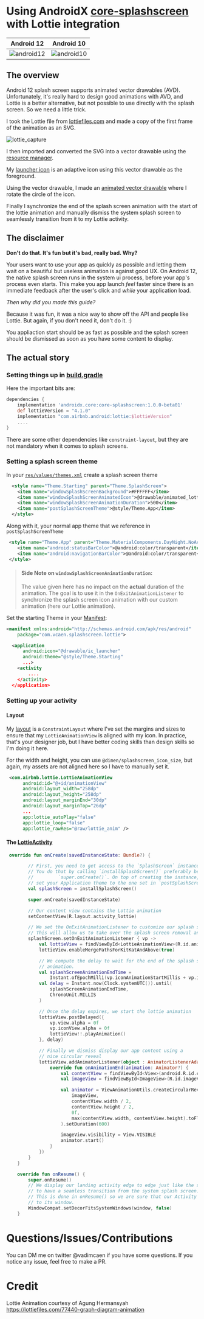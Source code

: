 # Using AndroidX [core-splashscreen](https://developer.android.com/reference/kotlin/androidx/core/splashscreen/package-summary) with Lottie integration

| Android 12 | Android 10 |
|------------|-------------|
| ![android12](https://user-images.githubusercontent.com/5563432/135660012-a333d524-2954-4760-b149-640fad8a868a.gif) | ![android10](https://user-images.githubusercontent.com/5563432/135660042-470a7176-c673-4d7e-9b2f-52b7d46db91e.gif)


## The overview
Android 12 splash screen supports animated vector drawables (AVD).
Unfortunately, it's really hard to design good animations with AVD, and
Lottie is a better alternative, but not possible to use directly
with the splash screen. So we need a little trick.

I took the Lottie file from
[lottiefiles.com](https://lottiefiles.com/77440-graph-diagram-animation)
and made a copy of the first frame of the animation as an SVG.

![lottie_capture](https://user-images.githubusercontent.com/5563432/135660233-a23fed6f-30c5-4955-b801-8929f4389fc7.png?s=200)


I then imported and converted the SVG into a vector drawable using the
[resource manager](https://developer.android.com/studio/write/resource-manager#import).

My [launcher icon](src/main/res/drawable/ic_launcher.xml)
is an adaptive icon using this vector drawable as the foreground.

Using the vector drawable, I made an [animated vector drawable](src/main/res/drawable/animated_lottie.xml)
where I rotate the circle of the icon.

Finally I synchronize the end of the splash screen animation with the start
of the lottie animation and manually dismiss the system splash screen to seamlessly
transition from it to my Lottie activity.

## The disclaimer
**Don't do that. It's fun but it's bad, really bad. Why?**

Your users want to use your app as quickly as possible and letting them 
wait on a beautiful but useless animation is against good UX.
On Android 12, the native splash screen runs in the system ui process, 
before your app's process even starts. This make you app launch _feel_ faster
since there is an immediate feedback after the user's click and _while_ your application load.

_Then why did you made this guide?_

Because it was fun, it was a nice way to show off the API and people 
like Lottie. But again, if you don't need it, don't do it. :)

You appliaction start should be as fast as possible and the splash screen 
should be dismissed as soon as you have some content to display.

## The actual story

### Setting things up in [build.gradle](./build.gradle)

Here the important bits are:

```gradle
dependencies {
    implementation 'androidx.core:core-splashscreen:1.0.0-beta01'
    def lottieVersion = "4.1.0"
    implementation "com.airbnb.android:lottie:$lottieVersion"
    ....
}

```

There are some other dependencies like `constraint-layout`, but they are not
mandatory when it comes to splash screens.

### Setting a splash screen theme
In your [`res/values/themes.xml`](src/main/res/values/themes.xml) create a splash screen theme

```xml
  <style name="Theme.Starting" parent="Theme.SplashScreen">
    <item name="windowSplashScreenBackground">#FFFFFF</item>
    <item name="windowSplashScreenAnimatedIcon">@drawable/animated_lottie</item>
    <item name="windowSplashScreenAnimationDuration">500</item>
    <item name="postSplashScreenTheme">@style/Theme.App</item>
  </style>
```

Along with it, your normal app theme that we reference in `postSplashScreenTheme`
```xml
 <style name="Theme.App" parent="Theme.MaterialComponents.DayNight.NoActionBar">
    <item name="android:statusBarColor">@android:color/transparent</item>
    <item name="android:navigationBarColor">@android:color/transparent</item>
 </style>
```

 >  #### Side Note on `windowSplashScreenAnimationDuration`:
 >  The value given here has no impact on the **actual** duration of the animation.
 >  The goal is to use it in the `OnExitAnimationListener` to synchronize the
 >  splash screen icon animation with our custom animation (here our Lottie animation).


Set the starting Theme in your [Manifest](./src/AndroidManifest.xml):
```xml
<manifest xmlns:android="http://schemas.android.com/apk/res/android"
    package="com.vcaen.splashscreen.lottie">

  <application
      android:icon="@drawable/ic_launcher"
      android:theme="@style/Theme.Starting"
      ...>
    <activity
        ....
    </activity>
  </application>
```

### Setting up your activity
#### Layout

My [layout](src/main/res/layout/activity_lottie.xml) is a `ConstraintLayout`
where I've set the margins and sizes to ensure that my
`LottieAnimationView` is aligned with my icon. In practice, that's your designer job,
but I have better coding skills than design skills so I'm doing it here.

For the width and height, you can use `@dimen/splashscreen_icon_size`, 
but again, my assets are not aligned here so I have to manually set it.

```xml
 <com.airbnb.lottie.LottieAnimationView
      android:id="@+id/animationView"
      android:layout_width="258dp"
      android:layout_height="258dp"
      android:layout_marginEnd="30dp"
      android:layout_marginTop="26dp"
      ...
      app:lottie_autoPlay="false"
      app:lottie_loop="false"
      app:lottie_rawRes="@raw/lottie_anim" />
```

#### The [LottieActivity](src/main/java/com/vcaen/splashscreen/lottie/LottieActivity.kt)

```kotlin
 override fun onCreate(savedInstanceState: Bundle?) {

        // First, you need to get access to the `SplashScreen` instance.
        // You do that by calling `installSplashScreen()` preferably before
        //         `super.onCreate()`. On top of creating the instance, it also
        // set your Application theme to the one set in `postSplashScreenTheme`.
        val splashScreen = installSplashScreen()

        super.onCreate(savedInstanceState)

        // Our content view contains the Lottie animation
        setContentView(R.layout.activity_lottie)

        // We set the OnExitAnimationListener to customize our splash screen animation.
        // This will allow us to take over the splash screen removal animation.
        splashScreen.setOnExitAnimationListener { vp ->
            val lottieView = findViewById<LottieAnimationView>(R.id.animationView)
            lottieView.enableMergePathsForKitKatAndAbove(true)

            // We compute the delay to wait for the end of the splash screen icon
            // animation.
            val splashScreenAnimationEndTime =
                Instant.ofEpochMilli(vp.iconAnimationStartMillis + vp.iconAnimationDurationMillis)
            val delay = Instant.now(Clock.systemUTC()).until(
                splashScreenAnimationEndTime,
                ChronoUnit.MILLIS
            )

            // Once the delay expires, we start the lottie animation
            lottieView.postDelayed({
                vp.view.alpha = 0f
                vp.iconView.alpha = 0f
                lottieView!!.playAnimation()
            }, delay)

            // Finally we dismiss display our app content using a
            // nice circular reveal
            lottieView.addAnimatorListener(object : AnimatorListenerAdapter() {
                override fun onAnimationEnd(animation: Animator?) {
                    val contentView = findViewById<View>(android.R.id.content)
                    val imageView = findViewById<ImageView>(R.id.imageView)

                    val animator = ViewAnimationUtils.createCircularReveal(
                        imageView,
                        contentView.width / 2,
                        contentView.height / 2,
                        0f,
                        max(contentView.width, contentView.height).toFloat()
                    ).setDuration(600)

                    imageView.visibility = View.VISIBLE
                    animator.start()
                }
            })
        }
    }

    override fun onResume() {
        super.onResume()
        // We display our landing activity edge to edge just like the splash screen
        // to have a seamless transition from the system splash screen.
        // This is done in onResume() so we are sure that our Activity is attached
        // to its window.
        WindowCompat.setDecorFitsSystemWindows(window, false)
    }
```

# Questions/Issues/Contributions
You can DM me on twitter @vadimcaen if you have some questions. If you notice any issue, feel free to make a PR.

# Credit

Lottie Animation courtesy of Agung Hermansyah\
https://lottiefiles.com/77440-graph-diagram-animation


